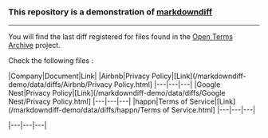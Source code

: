 ### This repository is a demonstration of [markdowndiff](https://github.com/AutoriteDeLaConcurrence/markdowndiff)
--------
You will find the last diff registered for files found in the [Open Terms Archive](https://opentermsarchive.org/fr) project.

Check the following files :

|Company|Document|Link|
|Airbnb|Privacy Policy|[Link](/markdowndiff-demo/data/diffs/Airbnb/Privacy Policy.html]
|---|---|---|
|Google Nest|Privacy Policy|[Link](/markdowndiff-demo/data/diffs/Google Nest/Privacy Policy.html]
|---|---|---|
|happn|Terms of Service|[Link](/markdowndiff-demo/data/diffs/happn/Terms of Service.html]
|---|---|---|

|---|---|---|
